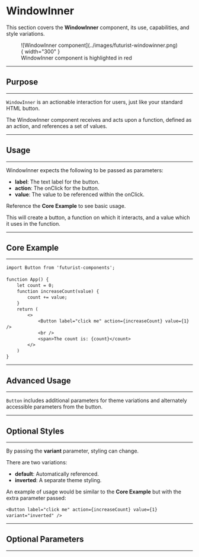 # WindowInner
This section covers the **WindowInner** component, its use, capabilities, and style variations.

<figure markdown="span">
  ![WindowInner component](../images/futurist-windowinner.png){ width="300" }
  <figcaption>WindowInner component is highlighted in red</figcaption>
</figure>

***
## Purpose
***
```WindowInner``` is an actionable interaction for users, just like your standard HTML button.

The WindowInner component receives and acts upon a function, defined as an action, and references a set of values.

***
## Usage
***
WindowInner expects the following to be passed as parameters:

* **label**: The text label for the button.
* **action**: The onClick for the button.
* **value**: The value to be referenced within the onClick.

Reference the **Core Example** to see basic usage.

This will create a button, a function on which it interacts, and a value which it uses in the function.

***
## Core Example
***
```
import Button from 'futurist-components';

function App() {
    let count = 0;
    function increaseCount(value) {
        count += value;
    }
    return (
        <>
            <Button label="click me" action={increaseCount} value={1} />
            <br />
            <span>The count is: {count}</count>
        </>
    )
}
```

***
## Advanced Usage
***
```Button``` includes additional parameters for theme variations and alternately accessible parameters from the button.

***
## Optional Styles
***
By passing the **variant** parameter, styling can change.

There are two variations:

* **default**: Automatically referenced.
* **inverted**: A separate theme styling.

An example of usage would be similar to the **Core Example** but with the extra parameter passed:

```
<Button label="click me" action={increaseCount} value={1} variant="inverted" />
```
***
## Optional Parameters
***